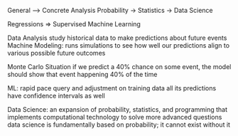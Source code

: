 General --> Concrete Analysis
Probability -> Statistics -> Data Science

Regressions => Supervised Machine Learning

Data Analysis study historical data to make predictions about future events
Machine Modeling: runs simulations to see how well our predictions align to various possible future outcomes

Monte Carlo Situation
	if we predict a 40% chance on some event, the model should show that event happening 40% of the time

ML: rapid pace query and adjustment on training data
	all its predictions have confidence intervals as well

Data Science: an expansion of probability, statistics, and programming that implements computational technology to solve more advanced questions
	data science is fundamentally based on probability; it cannot exist without it